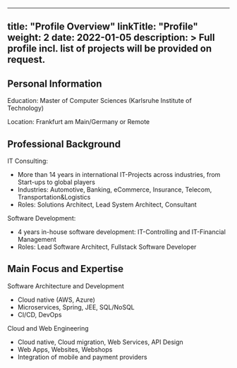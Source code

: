 
---
title: "Profile Overview"
linkTitle: "Profile"
weight: 2
date: 2022-01-05
description: >
  Full profile incl. list of projects will be provided on request.
---


## Personal Information
Education: Master of Computer Sciences (Karlsruhe Institute of Technology)

Location: Frankfurt am Main/Germany or Remote

## Professional Background

IT Consulting:
  * More than 14 years in international IT-Projects across industries, from Start-ups to global players
  * Industries: Automotive, Banking, eCommerce, Insurance, Telecom, Transportation&Logistics
  * Roles: Solutions Architect, Lead System Architect, Consultant

Software Development:
  * 4 years in-house software development: IT-Controlling and IT-Financial Management
  * Roles: Lead Software Architect, Fullstack Software Developer

## Main Focus and Expertise

Software Architecture and Development
  * Cloud native (AWS, Azure)
  * Microservices, Spring, JEE, SQL/NoSQL
  * CI/CD, DevOps

Cloud and Web Engineering
  * Cloud native, Cloud migration, Web Services, API Design
  * Web Apps, Websites, Webshops
  * Integration of mobile and payment providers
